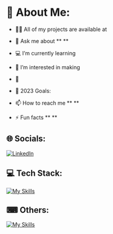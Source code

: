 # 🌟 About Me:

- 👨‍💻 All of my projects are available at
  

- 💬 Ask me about ** **

- 💻 I’m currently learning 

- 👀 I’m interested in making 

- 👯 

- 🥅 2023 Goals: 

- 📫 How to reach me ** **

- ⚡ Fun facts ** **

## 🌐 Socials:

[![LinkedIn](https://img.shields.io/badge/LinkedIn-%230077B5.svg?logo=linkedin&logoColor=white)](https://www.linkedin.com/in/takatomokodera/) 

## 💻 Tech Stack: 
[![My Skills](https://skillicons.dev/icons?i=html,css,js,react,sass,tailwind,cpp,py,vscode,github,git&perline=4)](https://skillicons.dev)

## ⌨ Others:
[![My Skills](https://skillicons.dev/icons?i=wordpress,raspberrypi,figma,blender&perline=4)](https://skillicons.dev)

